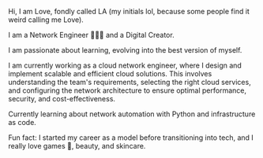 Hi, I am Love, fondly called LA (my initials lol, because some people find it weird calling me Love).

I am a Network Engineer 👩🏽‍💻 and a Digital Creator.

I am passionate about learning, evolving into the best version of myself.

I am currently working as a cloud network engineer, where I design and implement scalable and efficient cloud solutions. This involves understanding the team's requirements, selecting the right cloud services, and configuring the network architecture to ensure optimal performance, security, and cost-effectiveness.

Currently learning about network automation with Python and infrastructure as code.

Fun fact: I started my career as a model before transitioning into tech, and I really love games 💛, beauty, and skincare.
